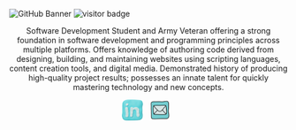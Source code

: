 ![GitHub Banner](DESHONDIXONnewbanner.png)
![visitor badge](https://visitor-badge.glitch.me/badge?page_id=deshondixon&left_color=lightblue&right_color=gray&left_text=Hello%20👀Vistors)

<p align="center">
Software Development Student and Army Veteran offering a strong foundation in software development and programming principles across multiple platforms. Offers knowledge of authoring code derived from designing, building, and maintaining websites using scripting languages, content creation tools, and digital media. Demonstrated history of producing high-quality project results; possesses an innate talent for quickly mastering technology and new concepts. 
</p>

<p align="center">
  <a href="https://www.linkedin.com/in/deshondixon/" target="blank" rel="noopener noreferrer"><img height="38" src="./icons8-linkedin-69.png"></a>&nbsp;&nbsp;
  <a href="mailto:deshondixon@gmail.com" target="blank" rel="noopener noreferrer"><img height="38" src="./icons8-mail-48.png"></a>&nbsp;&nbsp;
  
</p>
